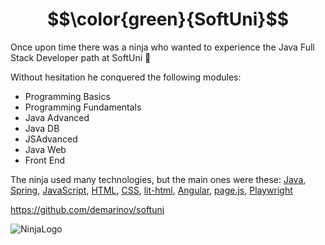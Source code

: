 # $$\color{green}{SoftUni}$$

Once upon time there was a ninja who wanted to experience the Java Full Stack Developer path at SoftUni :rocket:

Without hesitation he conquered the following modules:
  - Programming Basics
  - Programming Fundamentals
  - Java Advanced
  - Java DB
  - JSAdvanced
  - Java Web
  - Front End

The ninja used many technologies, but the main ones were these: [Java](https://www.java.com/en/), [Spring](https://spring.io/), [JavaScript](https://developer.mozilla.org/en-US/docs/Web/JavaScript), [HTML](https://developer.mozilla.org/en-US/docs/Web/HTML), [CSS](https://developer.mozilla.org/en-US/docs/Web/CSS), [lit-html](https://lit.dev/), [Angular](https://angular.io/), [page.js](https://visionmedia.github.io/page.js/), [Playwright](https://playwright.dev/)

https://github.com/demarinov/softuni

![NinjaLogo](https://purepng.com/public/uploads/large/purepng.com-ninjashinobininjacovert-agentassassinationguerrilla-warfaresamuraiclip-art-1421526960633owjjy.png)
